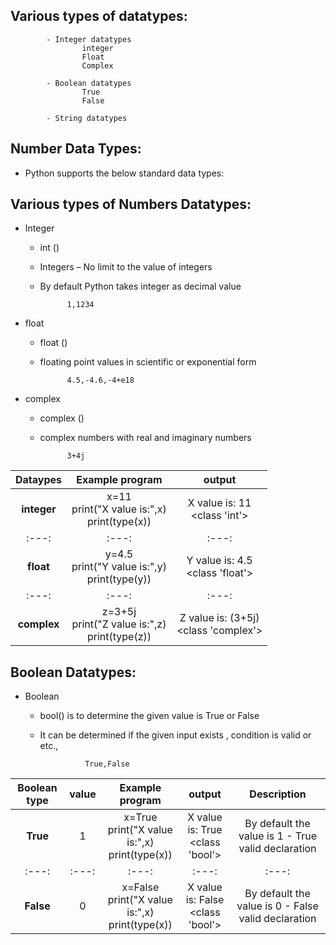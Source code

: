 Various types of datatypes:
------------------------------

            - Integer datatypes
                    integer
                    Float
                    Complex
             
            - Boolean datatypes
                    True
                    False
            
            - String datatypes

Number Data Types: 
------------------
 
- Python supports the below standard data types: 

Various types of Numbers Datatypes:
----------------------------------- 

- Integer
    - int () 
    - Integers – No limit to the value of integers
    - By default Python takes integer as decimal value
                
                1,1234
- float
    - float ()
    - floating point values in scientific or exponential form

                4.5,-4.6,-4+e18
- complex 
    - complex ()
    - complex numbers with real and imaginary numbers
            
                3+4j

| Dataypes | Example program   | output    |
| :---:   | :---: | :---: |
| **integer**  |  x=11 <br>  print("X value is:",x) <br>   print(type(x))   |  X value is: 11 <br> <class 'int'> |
| :---:   | :---: | :---: |
| **float**    |  y=4.5  <br> print("Y value is:",y)  <br> print(type(y))   |   Y value is: 4.5 <br> <class 'float'> |
| :---:   | :---: | :---: |
| **complex**  |     z=3+5j <br> print("Z value is:",z)  <br>print(type(z))               |   Z value is: (3+5j) <br> <class 'complex'>         |

Boolean Datatypes:
-------------------

- Boolean 
    - bool() is to determine the given value is True or False
    - It can be determined if the given input exists , condition is valid or etc.,

                    True,False

| Boolean type | value    | Example program   | output    |Description  |
| :---:   | :---: | :---: | :---: | :---: |
| **True** | 1   | x=True <br>  print("X value is:",x) <br>   print(type(x))   |  X value is: True <br> <class 'bool'> |By default the value is 1 - True valid declaration |
| :---:   | :---: | :---: | :---: | :---: |
| **False**| 0    | x=False <br>  print("X value is:",x) <br>   print(type(x))   |  X value is: False <br> <class 'bool'>|By default the value is 0 - False valid declaration|
